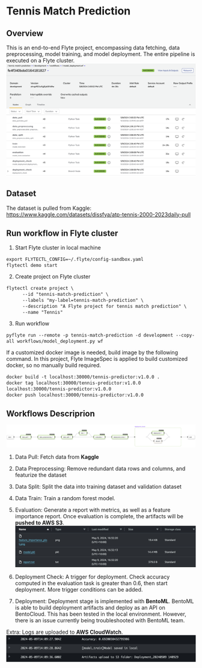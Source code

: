 # Tennis Match Prediction
## Overview
This is an end-to-end Flyte project, encompassing data fetching, data preprocessing, model training, and model deployment. The entire pipeline is executed on a Flyte cluster.
![](/images/cluster.png)

## Dataset
The dataset is pulled from Kaggle: https://www.kaggle.com/datasets/dissfya/atp-tennis-2000-2023daily-pull

## Run workflow in Flyte cluster

1. Start Flyte cluster in local machine
```
export FLYTECTL_CONFIG=~/.flyte/config-sandbox.yaml
flytectl demo start
```

2. Create project on Flyte cluster
```
flytectl create project \
      --id "tennis-match-prediction" \
      --labels "my-label=tennis-match-prediction" \
      --description "A Flyte project for tennis match prediction" \
      --name "Tennis"
```

3. Run workflow
```
pyflyte run --remote -p tennis-match-prediction -d development --copy-all workflows/model_deployment.py wf
```

If a customized docker image is needed, build image by the following command. In this project, Flyte ImageSpec is applied to build customized docker, so no manually build required.
```
docker build -t localhost:30000/tennis-predictor:v1.0.0 .
docker tag localhost:30000/tennis-predictor:v1.0.0 localhost:30000/tennis-predictor:v1.0.0
docker push localhost:30000/tennis-predictor:v1.0.0
```


## Workflows Descriprion
![](/images/Workflows.png)

1. Data Pull: Fetch data from **Kaggle**

2. Data Preprocessing: Remove redundant data rows and columns, and featurize the dataset

3. Data Split: Split the data into training dataset and validation dataset

4. Data Train: Train a random forest model.

5. Evaluation: Generate a report with metrics, as well as a feature importance report. Once evaluation is complete, the artifacts will be **pushed to AWS S3**.
![](/images/files.png)

6. Deployment Check: A trigger for deployment. Check accuracy computed in the evaluation task is greater than 0.6, then start deployment. More trigger conditions can be added.

7. Deployment: Deployment stage is implemented with **BentoML**. BentoML is able to build deployment artifacts and deploy as an API on BentoCloud. This has been tested in the local environment. However, there is an issue currently being troubleshooted with BentoML team.

Extra: Logs are uploaded to **AWS CloudWatch**.
![](/images/log.png)
